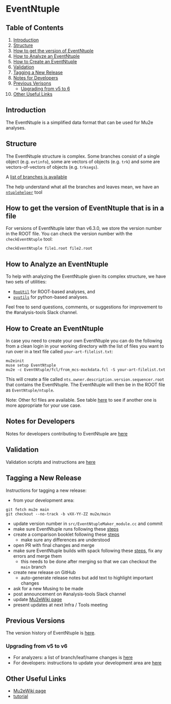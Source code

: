 # EventNtuple

## Table of Contents
1. [Introduction](#Introduction)
2. [Structure](#Structure)
3. [How to get the version of EventNtuple](#How-to-get-the-version-of-EventNtuple)
4. [How to Analyze an EventNtuple](#How-to-Analyze-an-EventNtuple)
5. [How to Create an EventNtuple](#How-to-Create-an-EventNtuple)
6. [Validation](#Validation)
7. [Tagging a New Release](#Tagging-a-New-Release)
8. [Notes for Developers](#Notes-for-Developers)
9. [Previous Verisons](#Previous-Versions)
   - [Upgrading from v5 to 6](#Upgrading-from-v5-to-v6)
10. [Other Useful Links](#Other-Useful-Links)

## Introduction

The EventNtuple is a simplified data format that can be used for Mu2e analyses.

## Structure
The EventNtuple structure is complex. Some branches consist of a single object (e.g. ```evtinfo```), some are vectors of objects (e.g. ```trk```) and some are vectors-of-vectors of objects (e.g. ```trksegs```).

A [list of branches is available](./doc/branches.md)

The help understand what all the branches and leaves mean, we have an [```ntuplehelper```](doc/ntuplehelper.md) tool

## How to get the version of EventNtuple that is in a file
For versions of EventNtuple later than v6.3.0, we store the version number in the ROOT file. You can check the version number with the ```checkEventNtuple``` tool:

```
checkEventNtuple file1.root file2.root
```

## How to Analyze an EventNtuple
To help with analyzing the EventNtuple given its complex structure, we have two sets of utilities:
* [```RooUtil```](rooutil/README.md) for ROOT-based analyses, and
* [```pyutils```](https://github.com/Mu2e/pyutils/blob/main/README.md) for python-based analyses.

Feel free to send questions, comments, or suggestions for improvement to the #analysis-tools Slack channel.

## How to Create an EventNtuple
In case you need to create your own EventNtuple you can do the following from a clean login in your working directory with the list of files you want to run over in a text file called ```your-art-filelist.txt```:

```
mu2einit
muse setup EventNtuple
mu2e -c EventNtuple/fcl/from_mcs-mockdata.fcl -S your-art-filelist.txt
```

This will create a file called ```nts.owner.description.version.sequencer.root``` that contains the EventNtuple. The EventNtuple will then be in the ROOT file as ```EventNtuple/ntuple```.

Note: Other fcl files are available. See table [here](fcl/README.md) to see if another one is more appropriate for your use case.

## Notes for Developers
Notes for developers contributing to EventNtuple are [here](doc/developers.md)

## Validation
Validation scripts and instructions are [here](validation/README.md)

## Tagging a New Release
Instructions for tagging a new release:

* from your development area:
```
git fetch mu2e main
git checkout --no-track -b vXX-YY-ZZ mu2e/main
```
* update version number in ```src/EventNtupleMaker_module.cc``` and commit
* make sure EventNtuple runs following these [steps](validation/README.md#Validating-eventntuple-runs)
* create a comparison booklet following these [steps](validation/README.md#Validating-EventNtuple-Contents)
   * make sure any differences are understood
* open PR with final changes and merge
* make sure EventNtuple builds with spack following these [steps](validation/README.md#Validating-EventNtuple-Builds-SpackCMake), fix any errors and merge them
   * this needs to be done after merging so that we can checkout the ```main``` branch
* create new release on GitHub
   * auto-generate release notes but add text to highlight important changes
* ask for a new Musing to be made
* post announcement on #analysis-tools Slack channel
* update [Mu2eWiki page](https://mu2ewiki.fnal.gov/wiki/EventNtuple)
* present updates at next Infra / Tools meeting

## Previous Versions
The version history of EventNtuple is [here](https://mu2ewiki.fnal.gov/wiki/EventNtuple).

### Upgrading from v5 to v6
* For analyzers: a list of branch/leaf/name changes is [here](doc/v5-to-v6.md)
* For developers: instructions to update your development area are [here](doc/v5-to-v6_developers.md)

## Other Useful Links

* [Mu2eWiki page](https://mu2ewiki.fnal.gov/wiki/EventNtuple)
* [tutorial](tutorial/README.md)
